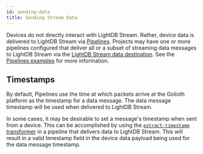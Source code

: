 ```yaml
---
id: sending-data
title: Sending Stream Data
---
```


Devices do not directly interact with LightDB Stream. Rather, device data is
delivered to LightDB Stream via [Pipelines](/data-routing). Projects may have
one or more pipelines configured that deliver all or a subset of streaming data
messages to LightDB Stream via the [LightDB Stream data
destination](/data-routing/destinations/lightdb-stream). See the [Pipelines
examples](/data-routing/examples) for more information.

## Timestamps

By default, Pipelines use the time at which packets arrive at the Golioth
platform as the timestamp for a data message. The data message timestamp will be
used when delivered to LightDB Stream.

In some cases, it may be desirable to set a message's timestamp when sent from a
device. This can be accomplished by using the [`extract-timestamp`
transformer](/data-routing/transformers/extract-timestamp) in a pipeline that
delivers data to LightDB Stream. This will result in a valid timestamp field in
the device data payload being used for the data message timestamp.
